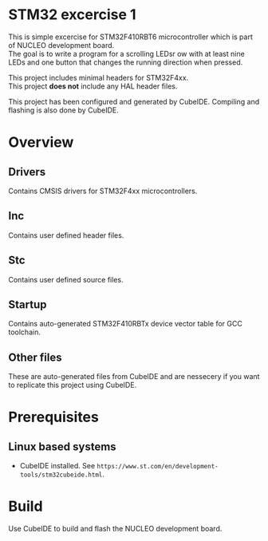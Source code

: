 # STM32 excercise 1  

This is simple excercise for STM32F410RBT6 microcontroller which is part of NUCLEO development board.  
The goal is to write a program for a scrolling LEDsr ow with at least nine LEDs and one button that changes the running direction when pressed.  

This project includes minimal headers for STM32F4xx.  
This project **does not** include any HAL header files.  

This project has been configured and generated by CubeIDE. Compiling and flashing is also done by CubeIDE.  

# Overview  
## Drivers  
Contains CMSIS drivers for STM32F4xx microcontrollers.  
## Inc  
Contains user defined header files.  
## Stc  
Contains user defined source files.  
## Startup  
Contains auto-generated STM32F410RBTx device vector table for GCC toolchain.  
## Other files
These are auto-generated files from CubeIDE and are nessecery if you want to replicate this project using CubeIDE.


# Prerequisites
## Linux based systems  
* CubeIDE installed. See `https://www.st.com/en/development-tools/stm32cubeide.html`.  

# Build  
Use CubeIDE to build and flash the NUCLEO development board.  
